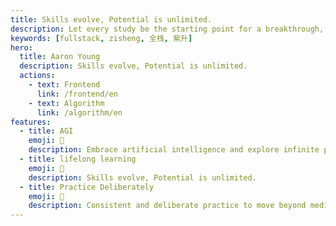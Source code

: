 ```yaml
---
title: Skills evolve, Potential is unlimited.
description: Let every study be the starting point for a breakthrough, and let technical skills be the cornerstone of your future.
keywords: [fullstack, zisheng, 全栈, 紫升]
hero:
  title: Aaron Young
  description: Skills evolve, Potential is unlimited.
  actions:
    - text: Frontend
      link: /frontend/en
    - text: Algorithm
      link: /algorithm/en
features:
  - title: AGI
    emoji: 🌈
    description: Embrace artificial intelligence and explore infinite possibilities.
  - title: lifelong learning
    emoji: 💎
    description: Skills evolve, Potential is unlimited.
  - title: Practice Deliberately
    emoji: 🚀
    description: Consistent and deliberate practice to move beyond mediocrity to excellence
---
```

